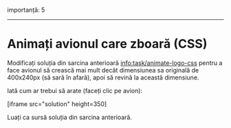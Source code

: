 importanță: 5

---

# Animați avionul care zboară (CSS)

Modificați soluția din sarcina anterioară <info:task/animate-logo-css> pentru a face avionul să crească mai mult decât dimensiunea sa originală de 400x240px (să sară în afară), apoi să revină la această dimensiune.

Iată cum ar trebui să arate (faceți clic pe avion):

[iframe src="solution" height=350]

Luați ca sursă soluția din sarcina anterioară.
